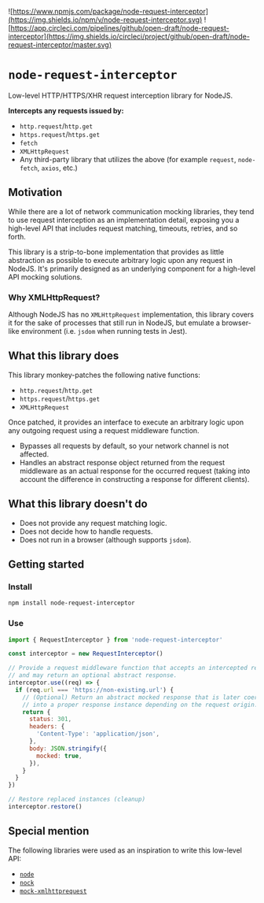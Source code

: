 ![https://www.npmjs.com/package/node-request-interceptor](https://img.shields.io/npm/v/node-request-interceptor.svg)
![https://app.circleci.com/pipelines/github/open-draft/node-request-interceptor](https://img.shields.io/circleci/project/github/open-draft/node-request-interceptor/master.svg)

# `node-request-interceptor`

Low-level HTTP/HTTPS/XHR request interception library for NodeJS.

**Intercepts any requests issued by:**

- `http.request`/`http.get`
- `https.request`/`https.get`
- `fetch`
- `XMLHttpRequest`
- Any third-party library that utilizes the above (for example `request`, `node-fetch`, `axios`, etc.)

## Motivation

While there are a lot of network communication mocking libraries, they tend to use request interception as an implementation detail, exposing you a high-level API that includes request matching, timeouts, retries, and so forth.

This library is a strip-to-bone implementation that provides as little abstraction as possible to execute arbitrary logic upon any request in NodeJS. It's primarily designed as an underlying component for a high-level API mocking solutions.

### Why XMLHttpRequest?

Although NodeJS has no `XMLHttpRequest` implementation, this library covers it for the sake of processes that still run in NodeJS, but emulate a browser-like environment (i.e. `jsdom` when running tests in Jest).

## What this library does

This library monkey-patches the following native functions:

- `http.request`/`http.get`
- `https.request`/`https.get`
- `XMLHttpRequest`

Once patched, it provides an interface to execute an arbitrary logic upon any outgoing request using a request middleware function.

- Bypasses all requests by default, so your network channel is not affected.
- Handles an abstract response object returned from the request middleware as an actual response for the occurred request (taking into account the difference in constructing a response for different clients).

## What this library doesn't do

- Does not provide any request matching logic.
- Does not decide how to handle requests.
- Does not run in a browser (although supports `jsdom`).

## Getting started

### Install

```bash
npm install node-request-interceptor
```

### Use

```js
import { RequestInterceptor } from 'node-request-interceptor'

const interceptor = new RequestInterceptor()

// Provide a request middleware function that accepts an intercepted request
// and may return an optional abstract response.
interceptor.use((req) => {
  if (req.url === 'https://non-existing.url') {
    // (Optional) Return an abstract mocked response that is later coerced
    // into a proper response instance depending on the request origin.
    return {
      status: 301,
      headers: {
        'Content-Type': 'application/json',
      },
      body: JSON.stringify({
        mocked: true,
      }),
    }
  }
})

// Restore replaced instances (cleanup)
interceptor.restore()
```

## Special mention

The following libraries were used as an inspiration to write this low-level API:

- [`node`](https://github.com/nodejs/node)
- [`nock`](https://github.com/nock/nock)
- [`mock-xmlhttprequest`](https://github.com/berniegp/mock-xmlhttprequest)
